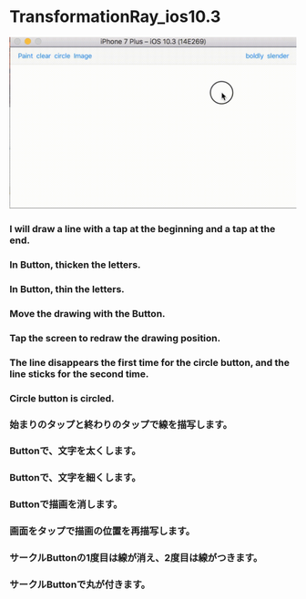 # TransformationRay_ios10.3

![](https://github.com/daisukenagata/TransformationRay/blob/master/Movie_UIImage.gif?raw=true)

### I will draw a line with a tap at the beginning and a tap at the end.
### In Button, thicken the letters.
### In Button, thin the letters.
### Move the drawing with the Button.
### Tap the screen to redraw the drawing position.
### The line disappears the first time for the circle button, and the line sticks for the second time.
### Circle button is circled.


### 始まりのタップと終わりのタップで線を描写します。
### Buttonで、文字を太くします。
### Buttonで、文字を細くします。
### Buttonで描画を消します。
### 画面をタップで描画の位置を再描写します。
### サークルButtonの1度目は線が消え、2度目は線がつきます。
### サークルButtonで丸が付きます。
